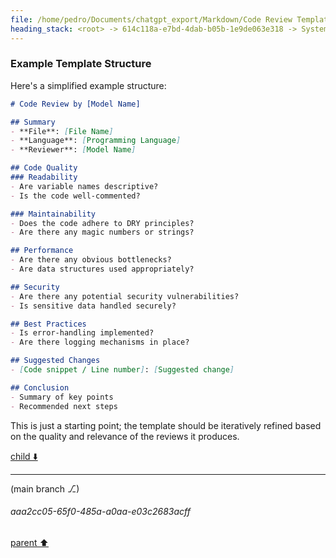 ```yaml
---
file: /home/pedro/Documents/chatgpt_export/Markdown/Code Review Template Design.md
heading_stack: <root> -> 614c118a-e7bd-4dab-b05b-1e9de063e318 -> System -> 3131d9ce-3bbd-484f-ad76-d940b1b89d05 -> System -> aaa24d68-b640-47f4-8003-0fff2fcafd6c -> User -> dcb6f63d-9e74-4323-881a-676a66b09f52 -> Assistant -> Scope Definition -> Review Objective -> Ethical Guidelines -> Complexity -> Critical Sections -> Technical Depth -> Commentary and Rationale -> Code Smells and Anti-Patterns -> Suggested Improvements -> Test Coverage -> Concurrency and Performance -> Documentation -> aaa2cc11-bb55-4eb7-bac2-4a51c5c7fc26 -> User -> 6639f3ab-d612-4912-927a-c881ce116081 -> Assistant -> Structure and Formatting -> Content -> Interactivity -> Extensibility -> Usability -> Automation -> aaa20e00-6513-49de-97df-f6bf9c8c06c3 -> User -> 6ff1f292-044b-45be-997d-fd21ad691520 -> Assistant -> aaa299f2-2551-4084-8942-2f8df78204a5 -> User -> e0518dbf-f701-4180-98ce-d9545c7e087a -> Assistant -> aaa21371-7723-428e-b458-648552fa5e23 -> User -> f7a493ff-26df-4622-b69c-5cbe7de1042c -> Assistant -> aaa2456c-c3a5-42d2-821c-78656e0132eb -> User -> bf846e8e-cdd9-47db-b5f9-59059d933354 -> Assistant -> aaa2619d-0d4b-4eef-addf-d1d055249fa8 -> User -> 7307c40b-0515-4e4a-85ad-4f00a09a9ac8 -> Assistant -> Flexibility -> Structure -> Guidance for the Model -> Brevity and Depth -> Functionality and Bug Detection -> Example Template Structure
---
```

### Example Template Structure

Here's a simplified example structure:

```markdown
# Code Review by [Model Name]

## Summary
- **File**: [File Name]
- **Language**: [Programming Language]
- **Reviewer**: [Model Name]

## Code Quality
### Readability
- Are variable names descriptive?
- Is the code well-commented?

### Maintainability
- Does the code adhere to DRY principles?
- Are there any magic numbers or strings?

## Performance
- Are there any obvious bottlenecks?
- Are data structures used appropriately?

## Security
- Are there any potential security vulnerabilities?
- Is sensitive data handled securely?

## Best Practices
- Is error-handling implemented?
- Are there logging mechanisms in place?

## Suggested Changes
- [Code snippet / Line number]: [Suggested change]

## Conclusion
- Summary of key points
- Recommended next steps
```

This is just a starting point; the template should be iteratively refined based on the quality and relevance of the reviews it produces.

[child ⬇️](#aaa2cc05-65f0-485a-a0aa-e03c2683acff)

---

(main branch ⎇)
###### aaa2cc05-65f0-485a-a0aa-e03c2683acff
[parent ⬆️](#7307c40b-0515-4e4a-85ad-4f00a09a9ac8)

